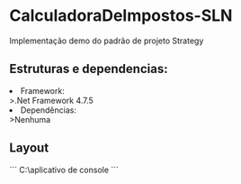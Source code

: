 # CalculadoraDeImpostos-SLN
Implementação demo do padrão de projeto Strategy
<h2>Estruturas e dependencias:</h2>
<li>Framework:</li>
<a>>.Net Framework 4.7.5</a>
<li>Dependências:</li>
<a>>Nenhuma</a>
<h2>Layout</h2>
```
C:\aplicativo de console
```

